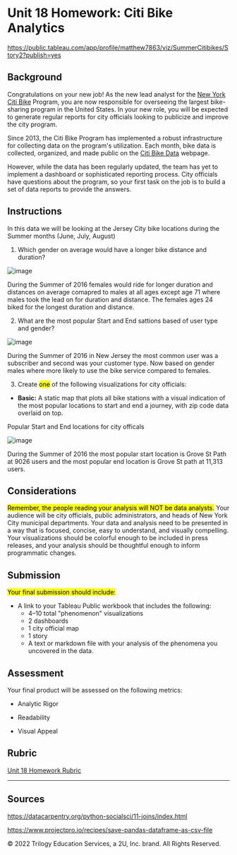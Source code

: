 # Unit 18 Homework: Citi Bike Analytics

https://public.tableau.com/app/profile/matthew7863/viz/SummerCitibikes/Story2?publish=yes

## Background

Congratulations on your new job! As the new lead analyst for the [New York Citi Bike](https://en.wikipedia.org/wiki/Citi_Bike) Program, you are now responsible for overseeing the largest bike-sharing program in the United States. In your new role, you will be expected to generate regular reports for city officials looking to publicize and improve the city program.

Since 2013, the Citi Bike Program has implemented a robust infrastructure for collecting data on the program's utilization. Each month, bike data is collected, organized, and made public on the [Citi Bike Data](https://www.citibikenyc.com/system-data) webpage.

However, while the data has been regularly updated, the team has yet to implement a dashboard or sophisticated reporting process. City officials have questions about the program, so your first task on the job is to build a set of data reports to provide the answers.



## Instructions
In this data we will be looking at the Jersey City bike locations during the Summer months (June, July, August)
1. Which gender on average would have a longer bike distance and duration?

![image](https://i.gyazo.com/349491891cce085f338718beb5130f3a.png)

During the Summer of 2016 females would ride for longer duration and distances on average comapred to males at all ages except age 71 where males took the lead on for duration and distance. The females ages 24 biked for the longest duration and distance.

2. What are the most popular Start and End sattions based of user type and gender? 

![image](https://i.gyazo.com/80fd39e05001946365438f3c31573893.png)

During the Summer of 2016 in New Jersey the most common user was a subscriber and second was your customer type. Now based on gender males where more likely to use the bike service compared to females.


3. Create <mark>one</mark> of the following visualizations for city officials:

* **Basic:** A static map that plots all bike stations with a visual indication of the most popular locations to start and end a journey, with zip code data overlaid on top.

Popular Start and End locations for city officals

![image](https://i.gyazo.com/570520feb9fa8eaa7304f85553ed11d4.png)

During the Summer of 2016 the most popular start location is Grove St Path at 9026 users and the most popular end location is Grove St path at 11,313 users.

## Considerations

<mark>Remember, the people reading your analysis will NOT be data analysts.</mark> Your audience will be city officials, public administrators, and heads of New York City municipal departments. Your data and analysis need to be presented in a way that is focused, concise, easy to understand, and visually compelling. Your visualizations should be colorful enough to be included in press releases, and your analysis should be thoughtful enough to inform programmatic changes. 

## Submission 

<mark>Your final submission should include:</mark>

* A link to your Tableau Public workbook that includes the following:
  * 4–10 total "phenomenon" visualizations 
  * 2 dashboards
  * 1 city official map
  * 1 story 
  * A text or markdown file with your analysis of the phenomena you uncovered in the data.


## Assessment

Your final product will be assessed on the following metrics:

* Analytic Rigor

* Readability

* Visual Appeal



## Rubric

[Unit 18 Homework Rubric](https://docs.google.com/document/d/11hlhJnKmEJgRYL3mUxRcdrz4AIxBU5PXW5fYrRYvgW8/edit?usp=sharing)

- - -

## Sources

https://datacarpentry.org/python-socialsci/11-joins/index.html

https://www.projectpro.io/recipes/save-pandas-dataframe-as-csv-file

© 2022 Trilogy Education Services, a 2U, Inc. brand. All Rights Reserved.
